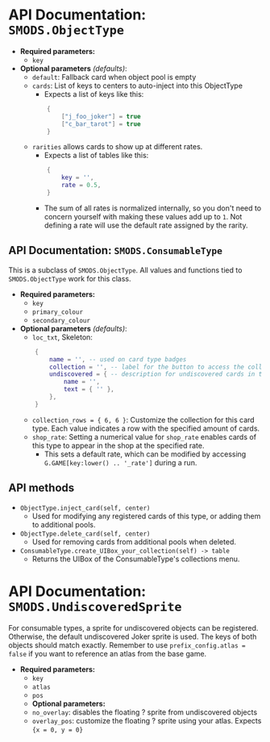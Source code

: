 # API Documentation: `SMODS.ObjectType`
- **Required parameters:**
	- `key`
- **Optional parameters** *(defaults)*:
	- `default`: Fallback card when object pool is empty
	- `cards`: List of keys to centers to auto-inject into this ObjectType
		-  Expects a list of keys like this:
		```lua
			{
				["j_foo_joker"] = true
				["c_bar_tarot"] = true
			}
		```
	- `rarities` allows cards to show up at different rates.
		-  Expects a list of tables like this:
		```lua
			{
				key = '',
				rate = 0.5,
			}
		```
		- The sum of all rates is normalized internally, so you don't need to concern yourself with making these values add up to `1`. Not defining a rate will use the default rate assigned by the rarity. 

## API Documentation: `SMODS.ConsumableType`
This is a subclass of `SMODS.ObjectType`. All values and functions tied to `SMODS.ObjectType` work for this class. 
- **Required parameters:**
	- `key`
	- `primary_colour`
	- `secondary_colour`
- **Optional parameters** *(defaults)*:
	- `loc_txt`, Skeleton:
	```lua
		{
			name = '', -- used on card type badges
			collection = '', -- label for the button to access the collection
			undiscovered = { -- description for undiscovered cards in the collection
				name = '',
				text = { '' },
			},
		}
	```
	- `collection_rows = { 6, 6 }`: Customize the collection for this card type. Each value indicates a row with the specified amount of cards.
	- `shop_rate`: Setting a numerical value for `shop_rate` enables cards of this type to appear in the shop at the specified rate.
		- This sets a default rate, which can be modified by accessing `G.GAME[key:lower() .. '_rate']` during a run.

## API methods
- `ObjectType.inject_card(self, center)`
	- Used for modifying any registered cards of this type, or adding them to additional pools.
- `ObjectType.delete_card(self, center)`
	- Used for removing cards from additional pools when deleted.
- `ConsumableType.create_UIBox_your_collection(self) -> table`
	- Returns the UIBox of the ConsumableType's collections menu. 

# API Documentation: `SMODS.UndiscoveredSprite`
For consumable types, a sprite for undiscovered objects can be registered. Otherwise, the default undiscovered Joker sprite is used. The keys of both objects should match exactly. Remember to use `prefix_config.atlas = false` if you want to reference an atlas from the base game.
- **Required parameters:**
	- `key`
	- `atlas`
	- `pos`
   - **Optional parameters:**
  	- `no_overlay`: disables the floating ? sprite from undiscovered objects
  	- `overlay_pos`: customize the floating ? sprite using your atlas. Expects `{x = 0, y = 0}`
